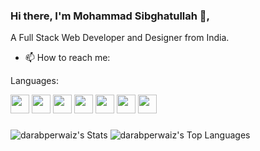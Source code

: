 

### Hi there, I'm Mohammad Sibghatullah 👋,
A Full Stack Web Developer and Designer from India.

- 📫 How to reach me:

Languages:

<img src="https://github.com/darabperwaiz/darabperwaiz/assets/96805782/1d6e220b-fb76-4bc3-a1ec-25860681cb50" width="30" height="30" style="background-color: transparent !important;">
<img src="https://github.com/darabperwaiz/darabperwaiz/assets/96805782/404dce1f-8d94-4b7e-b974-b70b9fda23bf" width="30" height="30">
<img src="https://github.com/darabperwaiz/darabperwaiz/assets/96805782/e30d488f-b5b6-4637-971f-3b734e6dd81a" width="30" height="30">
<img src="https://github.com/darabperwaiz/darabperwaiz/assets/96805782/d0a83d89-c710-44ab-afde-0f260e2f2e3f" width="30" height="30">
<img src="https://github.com/darabperwaiz/darabperwaiz/assets/96805782/6a2b7da7-85ca-432e-b767-536f888521d9" width="30" height="30">
<img src="https://github.com/darabperwaiz/darabperwaiz/assets/96805782/32e1f98e-6dce-4d25-b407-95d3996a4a38" width="30" height="30">
<img src="https://github.com/darabperwaiz/darabperwaiz/assets/96805782/d82131b6-5b10-48e1-9ab0-0290df30f321" width="30" height="30"> 

###

![darabperwaiz's Stats](https://github-readme-stats.vercel.app/api?username=darabperwaiz&theme=vue-dark&show_icons=true&hide_border=false&count_private=true)
![darabperwaiz's Top Languages](https://github-readme-stats.vercel.app/api/top-langs/?username=darabperwaiz&theme=vue-dark&show_icons=true&hide_border=false&layout=compact)


<!--

**darabperwaiz/darabperwaiz** is a ✨ _special_ ✨ repository because its `README.md` (this file) appears on your GitHub profile.

Here are some ideas to get you started:

- 🔭 I’m currently working on ...
- 🌱 I’m currently learning ...
- 👯 I’m looking to collaborate on ...
- 🤔 I’m looking for help with ...
- 💬 Ask me about ...
- 📫 How to reach me: ...
- 😄 Pronouns: ...
- ⚡ Fun fact: ...
-->
